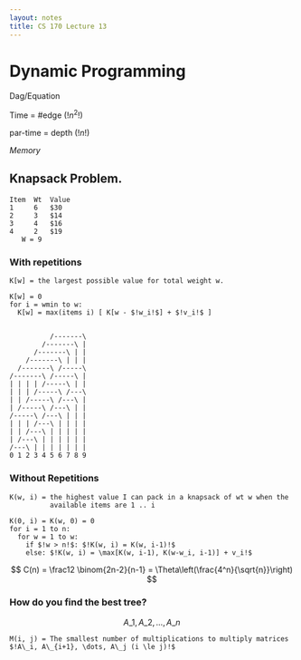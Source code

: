 ```yaml
---
layout: notes
title: CS 170 Lecture 13
---
```


# Dynamic Programming

Dag/Equation

Time = #edge ($!n^2!$)

par-time = depth ($!n!$)

_Memory_


## Knapsack Problem.

    Item  Wt  Value
    1     6   $30
    2     3   $14
    3     4   $16
    4     2   $19
       W = 9

### With repetitions

    K[w] = the largest possible value for total weight w.

    K[w] = 0
    for i = wmin to w:
      K[w] = max(items i) [ K[w - $!w_i!$] + $!v_i!$ ] 


              /-------\
            /-------\ |
          /-------\ | |
        /-------\ | | |
      /-------\ /-----\
    /-------\ /-----\ |
    | | | | /-----\ | |
    | | | /-----\ /---\
    | | /-----\ /---\ |
    | /-----\ /---\ | |
    /-----\ /---\ | | |
    | | | /---\ | | | |
    | | /---\ | | | | |
    | /---\ | | | | | |
    /---\ | | | | | | |
    0 1 2 3 4 5 6 7 8 9

### Without Repetitions

    K(w, i) = the highest value I can pack in a knapsack of wt w when the
              available items are 1 .. i

    K(0, i) = K(w, 0) = 0
    for i = 1 to n:
      for w = 1 to w:
        if $!w > n!$: $!K(w, i) = K(w, i-1)!$
        else: $!K(w, i) = \max[K(w, i-1), K(w-w_i, i-1)] + v_i!$

$$ C(n) = \frac12 \binom{2n-2}{n-1} = \Theta\left(\frac{4^n}{\sqrt{n}}\right) $$

### How do you find the best tree?

$$A\_1, A\_2, \dots, A\_n$$

    M(i, j) = The smallest number of multiplications to multiply matrices
    $!A\_i, A\_{i+1}, \dots, A\_j (i \le j)!$


